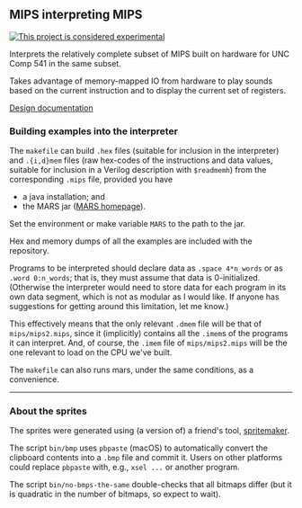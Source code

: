 ## MIPS interpreting MIPS

[![This project is considered experimental](https://img.shields.io/badge/status-experimental-critical.svg)](https://benknoble.github.io/status/experimental/)

Interprets the relatively complete subset of MIPS built on hardware for UNC Comp
541 in the same subset.

Takes advantage of memory-mapped IO from hardware to play sounds based on the
current instruction and to display the current set of registers.

[Design documentation](./DESIGN.md)

### Building examples into the interpreter

The `makefile` can build `.hex` files (suitable for inclusion in the
interpreter) and `.{i,d}mem` files (raw hex-codes of the instructions and data
values, suitable for inclusion in a Verilog description with `$readmemh`) from
the corresponding `.mips` file, provided you have

- a java installation; and
- the MARS jar ([MARS
  homepage](http://courses.missouristate.edu/kenvollmar/mars/index.htm)).

Set the environment or make variable `MARS` to the path to the jar.

Hex and memory dumps of all the examples are included with the repository.

Programs to be interpreted should declare data as `.space 4*n_words` or as
`.word 0:n_words`; that is, they must assume that data is 0-initialized.
(Otherwise the interpreter would need to store data for each program in its own
data segment, which is not as modular as I would like. If anyone has
suggestions for getting around this limitation, let me know.)

This effectively means that the only relevant `.dmem` file will be that of
`mips/mips2.mips`, since it (implicitly) contains all the `.imem`s of the
programs it can interpret. And, of course, the `.imem` file of `mips/mips2.mips`
will be the one relevant to load on the CPU we've built.

The `makefile` can also runs mars, under the same conditions, as a convenience.

---

### About the sprites

The sprites were generated using (a version of) a friend's tool,
[spritemaker](https://github.com/abrahampost/spritemaker.git).

The script `bin/bmp` uses `pbpaste` (macOS) to automatically convert the
clipboard contents into a `.bmp` file and commit it. Users on other platforms
could replace `pbpaste` with, e.g., `xsel ...` or another program.

The script `bin/no-bmps-the-same` double-checks that all bitmaps differ (but it
is quadratic in the number of bitmaps, so expect to wait).
